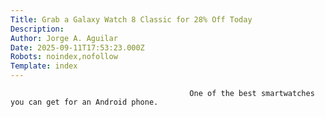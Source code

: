 ```yaml
---
Title: Grab a Galaxy Watch 8 Classic for 28% Off Today
Description: 
Author: Jorge A. Aguilar
Date: 2025-09-11T17:53:23.000Z
Robots: noindex,nofollow
Template: index
---
```


                                            One of the best smartwatches you can get for an Android phone.
                                        